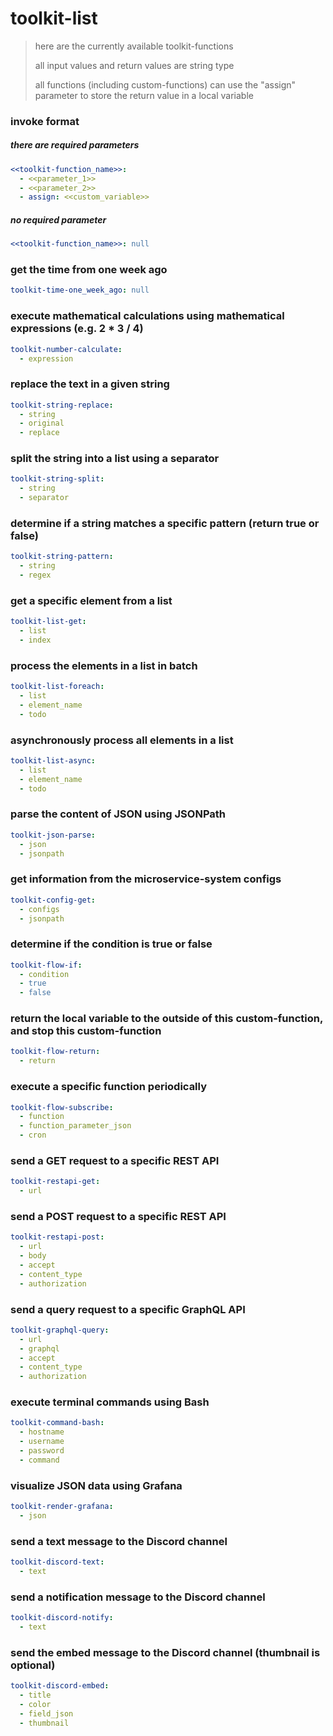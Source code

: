 # toolkit-list

> here are the currently available toolkit-functions
>
> all input values and return values are string type
>
> all functions (including custom-functions) can use the "assign" parameter to store the return value in a local
> variable

### invoke format

##### there are required parameters

```yml
<<toolkit-function_name>>:
  - <<parameter_1>>
  - <<parameter_2>>
  - assign: <<custom_variable>>
```

##### no required parameter

```yml
<<toolkit-function_name>>: null
```

### get the time from one week ago

```yml
toolkit-time-one_week_ago: null
```

### execute mathematical calculations using mathematical expressions (e.g. 2 * 3 / 4)

```yml
toolkit-number-calculate:
  - expression
```

### replace the text in a given string

```yml
toolkit-string-replace:
  - string
  - original
  - replace
```

### split the string into a list using a separator

```yml
toolkit-string-split:
  - string
  - separator
```

### determine if a string matches a specific pattern (return true or false)

```yml
toolkit-string-pattern:
  - string
  - regex
```

### get a specific element from a list

```yml
toolkit-list-get:
  - list
  - index
```

### process the elements in a list in batch

```yml
toolkit-list-foreach:
  - list
  - element_name
  - todo
```

### asynchronously process all elements in a list

```yml
toolkit-list-async:
  - list
  - element_name
  - todo
```

### parse the content of JSON using JSONPath

```yml
toolkit-json-parse:
  - json
  - jsonpath
```

### get information from the microservice-system configs

```yml
toolkit-config-get:
  - configs
  - jsonpath
```

### determine if the condition is true or false

```yml
toolkit-flow-if:
  - condition
  - true
  - false
```

### return the local variable to the outside of this custom-function, and stop this custom-function

```yml
toolkit-flow-return:
  - return
```

### execute a specific function periodically

```yml
toolkit-flow-subscribe:
  - function
  - function_parameter_json
  - cron
```

### send a GET request to a specific REST API

```yml
toolkit-restapi-get:
  - url
```

### send a POST request to a specific REST API

```yml
toolkit-restapi-post:
  - url
  - body
  - accept
  - content_type
  - authorization
```

### send a query request to a specific GraphQL API

```yml
toolkit-graphql-query:
  - url
  - graphql
  - accept
  - content_type
  - authorization
```

### execute terminal commands using Bash

```yml
toolkit-command-bash:
  - hostname
  - username
  - password
  - command
```

### visualize JSON data using Grafana

```yml
toolkit-render-grafana:
  - json
```

### send a text message to the Discord channel

```yml
toolkit-discord-text:
  - text
```

### send a notification message to the Discord channel

```yml
toolkit-discord-notify:
  - text
```

### send the embed message to the Discord channel (thumbnail is optional)

```yml
toolkit-discord-embed:
  - title
  - color
  - field_json
  - thumbnail
```
